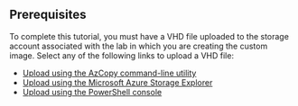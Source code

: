 ## <a name="prerequisites"></a>Prerequisites 
To complete this tutorial, you must have a VHD file uploaded to the storage account associated with the lab in which you are creating the custom image. Select any of the following links to upload a VHD file:

- [Upload using the AzCopy command-line utility](../articles/devtest-lab/devtest-lab-upload-vhd-using-azcopy.md)
- [Upload using the Microsoft Azure Storage Explorer](../articles/devtest-lab/devtest-lab-upload-vhd-using-storage-explorer.md)
- [Upload using the PowerShell console](../articles/devtest-lab/devtest-lab-upload-vhd-using-powershell.md)
